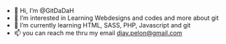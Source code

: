 - 👋 Hi, I’m @GitDaDaH
- 👀 I’m interested in Learning Webdesigns and codes and more about git
- 🌱 I’m currently learning HTML, SASS, PHP, Javascript and git
- 📫 you can reach me thru my email djay.pelon@gmail.com

<!---
GitDaDaH/GitDaDaH is a ✨ special ✨ repository because its `README.md` (this file) appears on your GitHub profile.
You can click the Preview link to take a look at your changes.
--->

